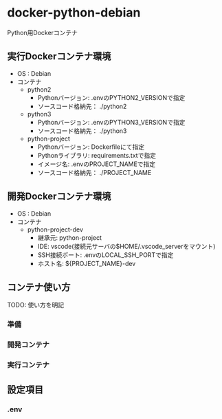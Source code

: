 # docker-python-debian

Python用Dockerコンテナ

## 実行Dockerコンテナ環境

* OS : Debian
* コンテナ
    * python2
        * Pythonバージョン: .envのPYTHON2_VERSIONで指定
        * ソースコード格納先： ./python2
    * python3
        * Pythonバージョン: .envのPYTHON3_VERSIONで指定
        * ソースコード格納先： ./python3
    * python-project
        * Pythonバージョン: Dockerfileにて指定
        * Pythonライブラリ: requirements.txtで指定
        * イメージ名: .envのPROJECT_NAMEで指定
        * ソースコード格納先： ./PROJECT_NAME

## 開発Dockerコンテナ環境

* OS : Debian
* コンテナ
    * python-project-dev
        * 継承元: python-project
        * IDE: vscode(接続元サーバの$HOME/.vscode_serverをマウント)
        * SSH接続ポート: .envのLOCAL_SSH_PORTで指定
        * ホスト名: ${PROJECT_NAME}-dev

## コンテナ使い方

TODO: 使い方を明記

### 準備

### 開発コンテナ

### 実行コンテナ

## 設定項目

### .env
